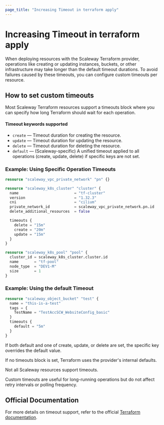 ```yaml
---
page_title: "Increasing Timeout in terraform apply"
---
```

# Increasing Timeout in terraform apply

When deploying resources with the Scaleway Terraform provider, operations like creating or updating instances, buckets, or other infrastructure may take longer than the default timeout durations. To avoid failures caused by these timeouts, you can configure custom timeouts per resource.

## How to set custom timeouts

Most Scaleway Terraform resources support a timeouts block where you can specify how long Terraform should wait for each operation.

#### Timeout keywords supported

- `create` — Timeout duration for creating the resource.
- `update` — Timeout duration for updating the resource.
- `delete` — Timeout duration for deleting the resource.
- `default` — (Scaleway-specific) A unified timeout applied to all operations (create, update, delete) if specific keys are not set.

### Example: Using Specific Operation Timeouts

```terraform
resource "scaleway_vpc_private_network" "pn" {}

resource "scaleway_k8s_cluster" "cluster" {
  name                         = "tf-cluster"
  version                      = "1.32.3"
  cni                          = "cilium"
  private_network_id           = scaleway_vpc_private_network.pn.id
  delete_additional_resources  = false

  timeouts {
    delete = "15m"
    create = "20m"
    update = "15m"
  }
}

resource "scaleway_k8s_pool" "pool" {
  cluster_id = scaleway_k8s_cluster.cluster.id
  name       = "tf-pool"
  node_type  = "DEV1-M"
  size       = 1
}

```

### Example: Using the default Timeout

```terraform
resource "scaleway_object_bucket" "test" {
  name = "this-is-a-test"
  tags = {
    TestName = "TestAccSCW_WebsiteConfig_basic"
  }
  timeouts {
    default = "5m"
  }
}
```

If both default and one of create, update, or delete are set, the specific key overrides the default value.

If no timeouts block is set, Terraform uses the provider's internal defaults.

Not all Scaleway resources support timeouts.

Custom timeouts are useful for long-running operations but do not affect retry intervals or polling frequency.

## Official Documentation

For more details on timeout support, refer to the official [Terraform documentation](https://developer.hashicorp.com/terraform/plugin/sdkv2/resources/retries-and-customizable-timeouts).